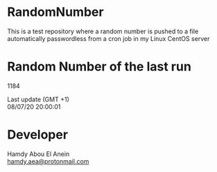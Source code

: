 # RandomNumber    
This is a test repository where a random number is pushed to a file automatically passwordless from a cron job in my Linux CentOS server    
# Random Number of the last run   
1184
      
Last update (GMT +1)    
08/07/20 20:00:01
# Developer    
Hamdy Abou El Anein   
hamdy.aea@protonmail.com
